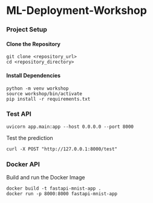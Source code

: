 # ML-Deployment-Workshop

### Project Setup

#### Clone the Repository 

```
git clone <repository_url>
cd <repository_directory>
```
#### Install Dependencies

```
python -m venv workshop
source workshop/bin/activate
pip install -r requirements.txt
```

### Test API

```
uvicorn app.main:app --host 0.0.0.0 --port 8000
```

Test the prediction

```
curl -X POST "http://127.0.0.1:8000/test"
```
### Docker API

Build and run the Docker Image

```
docker build -t fastapi-mnist-app .
docker run -p 8000:8000 fastapi-mnist-app
```
